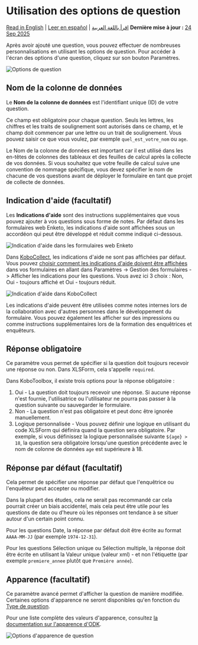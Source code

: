 # Utilisation des options de question
<a href="../question_options.html">Read in English</a> | <a href="../es/question_options.html">Leer en español</a> | <a href="../ar/question_options.html">اقرأ باللغة العربية</a>
**Dernière mise à jour :** <a href="https://github.com/kobotoolbox/docs/blob/43a3384fad535287d1c7820457ab2d25a86877fc/source/question_options.md" class="reference">24 Sep 2025</a>

Après avoir ajouté une question, vous pouvez effectuer de nombreuses personnalisations en utilisant les options de question. Pour accéder à l'écran des options d'une question, cliquez sur son bouton <i class="k-icon k-icon-settings"></i> Paramètres.

![Options de question](/images/question_options/options2.png)

## Nom de la colonne de données

Le **Nom de la colonne de données** est l'identifiant unique (ID) de votre question.

Ce champ est obligatoire pour chaque question. Seuls les lettres, les chiffres et les traits de soulignement sont autorisés dans ce champ, et le champ doit commencer par une lettre ou un trait de soulignement. Vous pouvez saisir ce que vous voulez, par exemple `quel_est_votre_nom` ou `age`.

Le Nom de la colonne de données est important car il est utilisé dans les en-têtes de colonnes des tableaux et des feuilles de calcul après la collecte de vos données. Si vous souhaitez que votre feuille de calcul suive une convention de nommage spécifique, vous devez spécifier le nom de chacune de vos questions avant de déployer le formulaire en tant que projet de collecte de données.

## Indication d'aide (facultatif)

Les **Indications d'aide** sont des instructions supplémentaires que vous pouvez ajouter à vos questions sous forme de notes. Par défaut dans les formulaires web Enketo, les indications d'aide sont affichées sous un accordéon qui peut être développé et réduit comme indiqué ci-dessous.

![Indication d'aide dans les formulaires web Enketo](/images/question_options/guidance_hint_enketo.gif)

Dans [KoboCollect](https://support.kobotoolbox.org/kobocollect_on_android_latest.html), les indications d'aide ne sont pas affichées par défaut. Vous pouvez [choisir comment les indications d'aide doivent être affichées](https://support.kobotoolbox.org/kobocollect_settings.html#form-management-settings) dans vos formulaires en allant dans Paramètres -> Gestion des formulaires -> Afficher les indications pour les questions. Vous avez ici 3 choix : Non, Oui - toujours affiché et Oui - toujours réduit.

![Indication d'aide dans KoboCollect](/images/question_options/guidance_hint_kobocollect.gif)

Les indications d'aide peuvent être utilisées comme notes internes lors de la collaboration avec d'autres personnes dans le développement du formulaire. Vous pouvez également les afficher sur des impressions ou comme instructions supplémentaires lors de la formation des enquêtrices et enquêteurs.

## Réponse obligatoire

Ce paramètre vous permet de spécifier si la question doit toujours recevoir une réponse ou non. Dans XLSForm, cela s'appelle `required`.

Dans KoboToolbox, il existe trois options pour la réponse obligatoire :

1. Oui - La question doit toujours recevoir une réponse. Si aucune réponse n'est fournie, l'utilisatrice ou l'utilisateur ne pourra pas passer à la question suivante ou sauvegarder le formulaire.
2. Non - La question n'est pas obligatoire et peut donc être ignorée manuellement.
3. Logique personnalisée - Vous pouvez définir une logique en utilisant du code XLSForm qui définira quand la question sera obligatoire. Par exemple, si vous définissez la logique personnalisée suivante `${age} > 18`, la question sera obligatoire lorsqu'une question précédente avec le nom de colonne de données `age` est supérieure à 18.

## Réponse par défaut (facultatif)

Cela permet de spécifier une réponse par défaut que l'enquêtrice ou l'enquêteur peut accepter ou modifier.

Dans la plupart des études, cela ne serait pas recommandé car cela pourrait créer un biais accidentel, mais cela peut être utile pour les questions de date ou d'heure où les réponses ont tendance à se situer autour d'un certain point connu.

Pour les questions <i class="k-icon k-icon-qt-date"></i> Date, la réponse par défaut doit être écrite au format `AAAA-MM-JJ` (par exemple `1974-12-31`).

Pour les questions <i class="k-icon k-icon-qt-select-one"></i> Sélection unique ou <i class="k-icon k-icon-qt-select-many"></i> Sélection multiple, la réponse doit être écrite en utilisant la Valeur unique (valeur xml) - et non l'étiquette (par exemple `premiere_annee` plutôt que `Première année`).

## Apparence (facultatif)

Ce paramètre avancé permet d'afficher la question de manière modifiée. Certaines options d'apparence ne seront disponibles qu'en fonction du [Type de question](question_types.md).

Pour une liste complète des valeurs d'apparence, consultez [la documentation sur l'apparence d'ODK](http://xlsform.org/en/#appearance).

![Options d'apparence de question](/images/question_options/appearance.png)